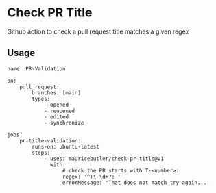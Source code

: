 # Check PR Title

Github action to check a pull request title matches a given regex

## Usage

```
name: PR-Validation

on:
    pull_request:
        branches: [main]
        types:
            - opened
            - reopened
            - edited
            - synchronize

jobs:
    pr-title-validation:
        runs-on: ubuntu-latest
        steps:
            - uses: mauricebutler/check-pr-title@v1
              with:
                  # check the PR starts with T-<number>:
                  regex: '^T\-\d+?: '
                  errorMessage: 'That does not match try again...'
```
